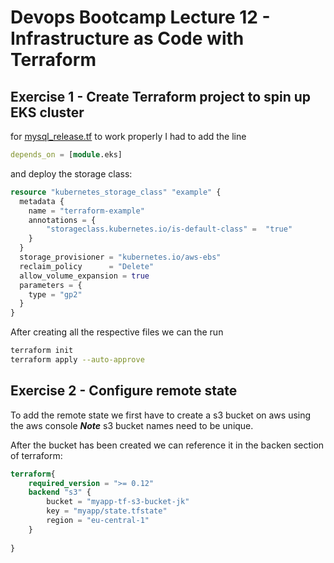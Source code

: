 # Devops Bootcamp Lecture 12 - Infrastructure as Code with Terraform

## Exercise 1 - Create Terraform project to spin up EKS cluster
for [mysql_release.tf](mysql_release.tf) to work properly I had to add the line
```tf
depends_on = [module.eks]
```
and deploy the storage class:
```tf
resource "kubernetes_storage_class" "example" {
  metadata {
    name = "terraform-example"
    annotations = {
        "storageclass.kubernetes.io/is-default-class" =  "true"
    }
  }
  storage_provisioner = "kubernetes.io/aws-ebs"
  reclaim_policy      = "Delete"
  allow_volume_expansion = true
  parameters = {
    type = "gp2"
  }
}
```

After creating all the respective files we can the run
```bash
terraform init
terraform apply --auto-approve
```

## Exercise 2 - Configure remote state
To add the remote state we first have to create a s3 bucket on aws using the aws console
**_Note_**
s3 bucket names need to be unique.

After the bucket has been created we can reference it in the backen section of terraform:
```tf
terraform{
    required_version = ">= 0.12"
    backend "s3" {
        bucket = "myapp-tf-s3-bucket-jk"
        key = "myapp/state.tfstate"
        region = "eu-central-1"
    }
    
}
```

